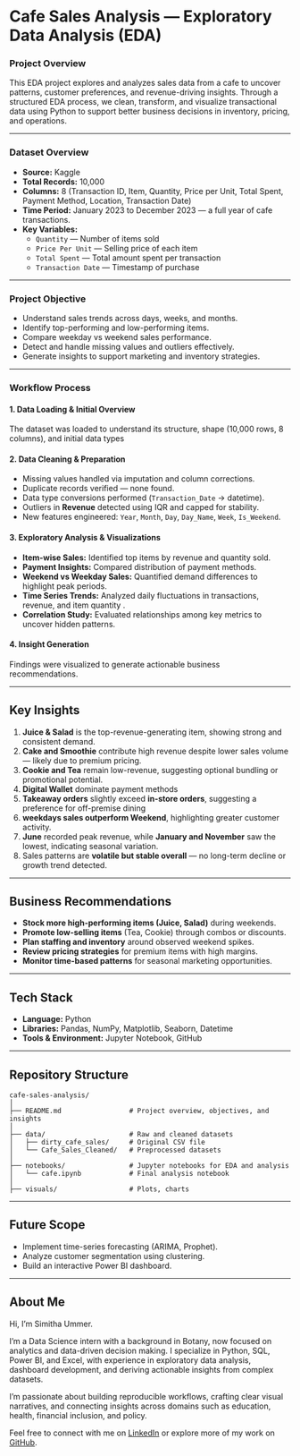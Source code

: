 # Cafe Sales Analysis — Exploratory Data Analysis (EDA)

### Project Overview
This EDA project explores and analyzes sales data from a cafe to uncover patterns, customer preferences, and revenue-driving insights.
Through a structured EDA process, we clean, transform, and visualize transactional data using Python to support better business decisions in inventory, pricing, and operations.

---

### Dataset Overview
- **Source:** Kaggle
- **Total Records:** 10,000  
- **Columns:** 8 (Transaction ID, Item, Quantity, Price per Unit, Total Spent, Payment Method, Location, Transaction Date)  
- **Time Period:** January 2023 to December 2023 — a full year of cafe transactions.
- **Key Variables:**  
  - `Quantity` — Number of items sold  
  - `Price Per Unit` — Selling price of each item  
  - `Total Spent` — Total amount spent per transaction  
  - `Transaction Date` — Timestamp of purchase

---
    
### Project Objective
- Understand sales trends across days, weeks, and months.  
- Identify top-performing and low-performing items.  
- Compare weekday vs weekend sales performance.  
- Detect and handle missing values and outliers effectively.  
- Generate insights to support marketing and inventory strategies.

---

### Workflow Process

#### 1. Data Loading & Initial Overview
The dataset was loaded to understand its structure, shape (10,000 rows, 8 columns), and initial data types
#### 2. Data Cleaning & Preparation
- Missing values handled via imputation and column corrections.  
- Duplicate records verified — none found.  
- Data type conversions performed (`Transaction_Date` → datetime).  
- Outliers in **Revenue** detected using IQR and capped for stability.  
- New features engineered: `Year`, `Month`, `Day`, `Day_Name`, `Week`, `Is_Weekend`.
#### 3. Exploratory Analysis & Visualizations
- **Item-wise Sales:** Identified top items by revenue and quantity sold.  
- **Payment Insights:** Compared distribution of payment methods.  
- **Weekend vs Weekday Sales:** Quantified demand differences to highlight peak periods.  
- **Time Series Trends:** Analyzed daily fluctuations in transactions, revenue, and item quantity .  
- **Correlation Study:** Evaluated relationships among key metrics to uncover hidden patterns.
#### 4. Insight Generation
Findings were visualized to generate actionable business recommendations.

---

## Key Insights
1. **Juice & Salad** is the top-revenue-generating item, showing strong and consistent demand.  
2. **Cake and Smoothie** contribute high revenue despite lower sales volume — likely due to premium pricing.  
3. **Cookie and Tea** remain low-revenue, suggesting optional bundling or promotional potential.
4. **Digital Wallet** dominate payment methods
5. **Takeaway orders** slightly exceed **in-store orders**, suggesting a preference for off-premise dining
6. **weekdays sales outperform Weekend**, highlighting greater customer activity.
7. **June** recorded peak revenue, while **January and November** saw the lowest, indicating seasonal variation. 
8. Sales patterns are **volatile but stable overall** — no long-term decline or growth trend detected.

---

## Business Recommendations
- **Stock more high-performing items (Juice, Salad)** during weekends.  
- **Promote low-selling items** (Tea, Cookie) through combos or discounts.  
- **Plan staffing and inventory** around observed weekend spikes.  
- **Review pricing strategies** for premium items with high margins.  
- **Monitor time-based patterns** for seasonal marketing opportunities.

---

## Tech Stack
- **Language:** Python  
- **Libraries:** Pandas, NumPy, Matplotlib, Seaborn, Datetime  
- **Tools & Environment:** Jupyter Notebook, GitHub

---

## Repository Structure
```
cafe-sales-analysis/
│
├── README.md                 # Project overview, objectives, and insights
│
├── data/                     # Raw and cleaned datasets
│   ├── dirty_cafe_sales/     # Original CSV file
│   └── Cafe_Sales_Cleaned/   # Preprocessed datasets
│
├── notebooks/                # Jupyter notebooks for EDA and analysis
│   └── cafe.ipynb            # Final analysis notebook
│
├── visuals/                  # Plots, charts
```
---

## Future Scope
- Implement time-series forecasting (ARIMA, Prophet).  
- Analyze customer segmentation using clustering.  
- Build an interactive Power BI dashboard.

---

## About Me

Hi, I’m Simitha Ummer.

I’m a Data Science intern with a background in Botany, now focused on analytics and data-driven decision making. I specialize in Python, SQL, Power BI, and Excel, with experience in exploratory data analysis, dashboard development, and deriving actionable insights from complex datasets.

I’m passionate about building reproducible workflows, crafting clear visual narratives, and connecting insights across domains such as education, health, financial inclusion, and policy.

Feel free to connect with me on [LinkedIn](www.linkedin.com/in/simitha-ummer/) or explore more of my work on [GitHub](https://github.com/simitha2002).
